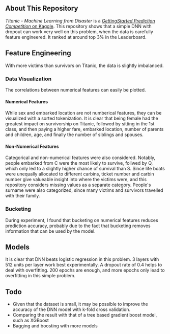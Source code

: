 ## About This Repository
*Titanic - Machine Learning from Disaster* is a [*GettingStarted Prediction Competition* on Kaggle](https://www.kaggle.com/competitions/titanic/). This repository shows that a simple DNN with dropout can work very well on this problem, when the data is carefully feature engineered. It ranked at around top 3% in the Leaderboard.

## Feature Engineering
With more victims than survivors on Titanic, the data is slightly imbalanced. 

### Data Visualization
The correlations between numerical features can easily be plotted. 

#### Numerical Features
While sex and embarked location are not numberical features, they can be visualized with a sorted tokenization. It is clear that being female had the greatest impact on survivorship on Titanic, followed by sitting in the 1st class, and then paying a higher fare, embarked location, number of parents and children, age, and finally the number of siblings and spouses.

#### Non-Numerical Features
Categorical and non-numerical features were also considered. Notably, people embarked from C were the most likely to survive, follwed by Q, which only led to a slightly higher chance of survival than S. Since life boats were unequally allocated to different carbins, ticket number and carbin number give valueable insight into where the victims were, and this repository considers missing values as a separate category. People's surname were also categorized, since many victims and survivors travelled with their family.

### Bucketing
During experiment, I found that bucketing on numerical features reduces prediction accuracy, probably due to the fact that bucketing removes information that can be used by the model.


## Models
It is clear that DNN beats logistic regression in this problem. 3 layers with 512 units per layer work best experimentally. A dropout rate of 0.4 helps to deal with overfitting. 200 epochs are enough, and more epochs only lead to overfitting in this simple problem. 

## Todo
* Given that the dataset is small, it may be possible to improve the accuracy of the DNN model with k-fold cross validation.
* Comparing the result with that of a tree based gradient boost model, such as XGBoost
* Bagging and boosting with more models
